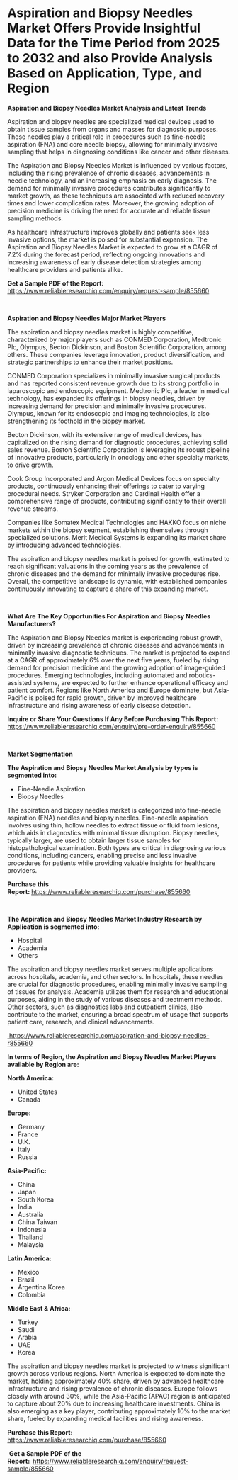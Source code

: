 <p><h1>Aspiration and Biopsy Needles Market Offers Provide Insightful Data for the Time Period from 2025 to 2032 and also Provide Analysis Based on Application, Type, and Region</h1></p><p><strong>Aspiration and Biopsy Needles Market Analysis and Latest Trends</strong></p>
<p><p>Aspiration and biopsy needles are specialized medical devices used to obtain tissue samples from organs and masses for diagnostic purposes. These needles play a critical role in procedures such as fine-needle aspiration (FNA) and core needle biopsy, allowing for minimally invasive sampling that helps in diagnosing conditions like cancer and other diseases. </p><p>The Aspiration and Biopsy Needles Market is influenced by various factors, including the rising prevalence of chronic diseases, advancements in needle technology, and an increasing emphasis on early diagnosis. The demand for minimally invasive procedures contributes significantly to market growth, as these techniques are associated with reduced recovery times and lower complication rates. Moreover, the growing adoption of precision medicine is driving the need for accurate and reliable tissue sampling methods.</p><p>As healthcare infrastructure improves globally and patients seek less invasive options, the market is poised for substantial expansion. The Aspiration and Biopsy Needles Market is expected to grow at a CAGR of 7.2% during the forecast period, reflecting ongoing innovations and increasing awareness of early disease detection strategies among healthcare providers and patients alike.</p></p>
<p><strong>Get a Sample PDF of the Report:&nbsp;</strong> <a href="https://www.reliableresearchiq.com/enquiry/request-sample/855660?utm_campaign=1134&utm_medium=2&utm_source=Github&utm_content=ia&utm_term=13042025&utm_id=aspiration-and-biopsy-needles">https://www.reliableresearchiq.com/enquiry/request-sample/855660</a></p>
<p>&nbsp;</p>
<p><strong>Aspiration and Biopsy Needles Major Market Players</strong></p>
<p><p>The aspiration and biopsy needles market is highly competitive, characterized by major players such as CONMED Corporation, Medtronic Plc, Olympus, Becton Dickinson, and Boston Scientific Corporation, among others. These companies leverage innovation, product diversification, and strategic partnerships to enhance their market positions.</p><p>CONMED Corporation specializes in minimally invasive surgical products and has reported consistent revenue growth due to its strong portfolio in laparoscopic and endoscopic equipment. Medtronic Plc, a leader in medical technology, has expanded its offerings in biopsy needles, driven by increasing demand for precision and minimally invasive procedures. Olympus, known for its endoscopic and imaging technologies, is also strengthening its foothold in the biopsy market.</p><p>Becton Dickinson, with its extensive range of medical devices, has capitalized on the rising demand for diagnostic procedures, achieving solid sales revenue. Boston Scientific Corporation is leveraging its robust pipeline of innovative products, particularly in oncology and other specialty markets, to drive growth. </p><p>Cook Group Incorporated and Argon Medical Devices focus on specialty products, continuously enhancing their offerings to cater to varying procedural needs. Stryker Corporation and Cardinal Health offer a comprehensive range of products, contributing significantly to their overall revenue streams. </p><p>Companies like Somatex Medical Technologies and HAKKO focus on niche markets within the biopsy segment, establishing themselves through specialized solutions. Merit Medical Systems is expanding its market share by introducing advanced technologies.</p><p>The aspiration and biopsy needles market is poised for growth, estimated to reach significant valuations in the coming years as the prevalence of chronic diseases and the demand for minimally invasive procedures rise. Overall, the competitive landscape is dynamic, with established companies continuously innovating to capture a share of this expanding market.</p></p>
<p>&nbsp;</p>
<p><strong>What Are The Key Opportunities For Aspiration and Biopsy Needles Manufacturers?</strong></p>
<p><p>The Aspiration and Biopsy Needles market is experiencing robust growth, driven by increasing prevalence of chronic diseases and advancements in minimally invasive diagnostic techniques. The market is projected to expand at a CAGR of approximately 6% over the next five years, fueled by rising demand for precision medicine and the growing adoption of image-guided procedures. Emerging technologies, including automated and robotics-assisted systems, are expected to further enhance operational efficacy and patient comfort. Regions like North America and Europe dominate, but Asia-Pacific is poised for rapid growth, driven by improved healthcare infrastructure and rising awareness of early disease detection.</p></p>
<p><strong>Inquire or Share Your Questions If Any Before Purchasing This Report:</strong> <a href="https://www.reliableresearchiq.com/enquiry/pre-order-enquiry/855660?utm_campaign=1134&utm_medium=2&utm_source=Github&utm_content=ia&utm_term=13042025&utm_id=aspiration-and-biopsy-needles">https://www.reliableresearchiq.com/enquiry/pre-order-enquiry/855660</a></p>
<p>&nbsp;</p>
<p><strong>Market Segmentation</strong></p>
<p><strong>The Aspiration and Biopsy Needles Market Analysis by types is segmented into:</strong></p>
<p><ul><li>Fine-Needle Aspiration</li><li>Biopsy Needles</li></ul></p>
<p><p>The aspiration and biopsy needles market is categorized into fine-needle aspiration (FNA) needles and biopsy needles. Fine-needle aspiration involves using thin, hollow needles to extract tissue or fluid from lesions, which aids in diagnostics with minimal tissue disruption. Biopsy needles, typically larger, are used to obtain larger tissue samples for histopathological examination. Both types are critical in diagnosing various conditions, including cancers, enabling precise and less invasive procedures for patients while providing valuable insights for healthcare providers.</p></p>
<p><strong>Purchase this Report:&nbsp;</strong><a href="https://www.reliableresearchiq.com/purchase/855660?utm_campaign=1134&utm_medium=2&utm_source=Github&utm_content=ia&utm_term=13042025&utm_id=aspiration-and-biopsy-needles">https://www.reliableresearchiq.com/purchase/855660</a></p>
<p>&nbsp;</p>
<p><strong>The Aspiration and Biopsy Needles Market Industry Research by Application is segmented into:</strong></p>
<p><ul><li>Hospital</li><li>Academia</li><li>Others</li></ul></p>
<p><p>The aspiration and biopsy needles market serves multiple applications across hospitals, academia, and other sectors. In hospitals, these needles are crucial for diagnostic procedures, enabling minimally invasive sampling of tissues for analysis. Academia utilizes them for research and educational purposes, aiding in the study of various diseases and treatment methods. Other sectors, such as diagnostics labs and outpatient clinics, also contribute to the market, ensuring a broad spectrum of usage that supports patient care, research, and clinical advancements.</p></p>
<p><a href="https://www.reliableresearchiq.com/aspiration-and-biopsy-needles-r855660?utm_campaign=1134&utm_medium=2&utm_source=Github&utm_content=ia&utm_term=13042025&utm_id=aspiration-and-biopsy-needles">&nbsp;https://www.reliableresearchiq.com/aspiration-and-biopsy-needles-r855660</a></p>
<p><strong>In terms of Region, the Aspiration and Biopsy Needles Market Players available by Region are:</strong></p>
<p>
    <p> <strong> North America: </strong>
        <ul>
            <li>United States</li>
            <li>Canada</li>
        </ul>
        </p> 
    <p> <strong> Europe: </strong>
        <ul>
            <li>Germany</li>
            <li>France</li>
            <li>U.K.</li>
            <li>Italy</li>
            <li>Russia</li>
        </ul>
        </p> 
    <p> <strong> Asia-Pacific: </strong>
        <ul>
            <li>China</li>
            <li>Japan</li>
            <li>South Korea</li>
            <li>India</li>
            <li>Australia</li>
            <li>China Taiwan</li>
            <li>Indonesia</li>
            <li>Thailand</li>
            <li>Malaysia</li>
        </ul>
        </p> 
    <p> <strong> Latin America: </strong>
        <ul>
            <li>Mexico</li>
            <li>Brazil</li>
            <li>Argentina Korea</li>
            <li>Colombia</li>
        </ul>
        </p> 
    <p> <strong> Middle East & Africa: </strong>
        <ul>
            <li>Turkey</li>
            <li>Saudi</li>
            <li>Arabia</li>
            <li>UAE</li>
            <li>Korea</li>
        </ul>
    </p>
    </p>
<p><p>The aspiration and biopsy needles market is projected to witness significant growth across various regions. North America is expected to dominate the market, holding approximately 40% share, driven by advanced healthcare infrastructure and rising prevalence of chronic diseases. Europe follows closely with around 30%, while the Asia-Pacific (APAC) region is anticipated to capture about 20% due to increasing healthcare investments. China is also emerging as a key player, contributing approximately 10% to the market share, fueled by expanding medical facilities and rising awareness.</p></p>
<p><strong>Purchase this Report: </strong><a href="https://www.reliableresearchiq.com/purchase/855660?utm_campaign=1134&utm_medium=2&utm_source=Github&utm_content=ia&utm_term=13042025&utm_id=aspiration-and-biopsy-needles">https://www.reliableresearchiq.com/purchase/855660</a></p>
<p>&nbsp;<strong>Get a Sample PDF of the Report:&nbsp;&nbsp;</strong><a href="https://www.reliableresearchiq.com/enquiry/request-sample/855660?utm_campaign=1134&utm_medium=2&utm_source=Github&utm_content=ia&utm_term=13042025&utm_id=aspiration-and-biopsy-needles">https://www.reliableresearchiq.com/enquiry/request-sample/855660</a></p>
<p><strong></strong></p>
<p><p></p><p></p><p></p></p>